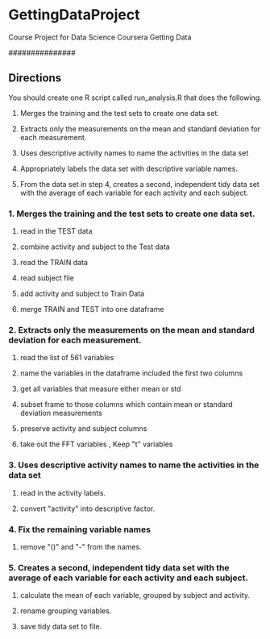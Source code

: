# GettingDataProject
Course Project for Data Science Coursera Getting Data

###############
## Directions

 You should create one R script called run_analysis.R that does the following. 

 1) Merges the training and the test sets to create one data set.

 2) Extracts only the measurements on the mean and standard deviation for each measurement. 

 3) Uses descriptive activity names to name the activities in the data set

 4) Appropriately labels the data set with descriptive variable names. 

 5) From the data set in step 4, creates a second, independent tidy data set with the average 
    of each variable for each activity and each subject.


### 1. Merges the training and the test sets to create one data set.

1) read in the TEST data

2) combine activity and subject to the Test data

3) read the TRAIN data

4) read subject file

5) add activity and subject to Train Data

6) merge TRAIN and TEST into one dataframe


### 2. Extracts only the measurements on the mean and standard deviation for each measurement.

1) read the list of 561 variables

2) name the variables in the dataframe included the first two columns

3) get all variables that measure either mean or std

4) subset frame to those columns which contain mean or standard deviation measurements

5) preserve activity and subject columns

6) take out the FFT variables , Keep "t" variables



### 3. Uses descriptive activity names to name the activities in the data set

1) read in the activity labels.

2) convert "activity" into descriptive factor. 


### 4. Fix the remaining variable names

1) remove "()" and "-" from the names.


### 5. Creates a second, independent tidy data set with the average of each variable  for each activity and each subject. 

1) calculate the mean of each variable, grouped by subject and activity.

2) rename grouping variables.

3) save tidy data set to file. 
